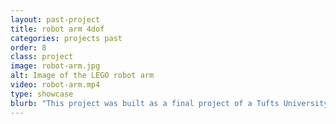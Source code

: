 ```yaml
---
layout: past-project
title: robot arm 4dof
categories: projects past
order: 8
class: project
image: robot-arm.jpg
alt: Image of the LEGO robot arm
video: robot-arm.mp4
type: showcase
blurb: "This project was built as a final project of a Tufts University robotics class. The class was tasked with moving a ball between two points to be part of one large 'Rube Goldberg' machine. For my module, I wanted to make a robotic arm using the LEGO parts on hand (This was after the school closures caused by the COVID-19 pandemic)."
---
```

